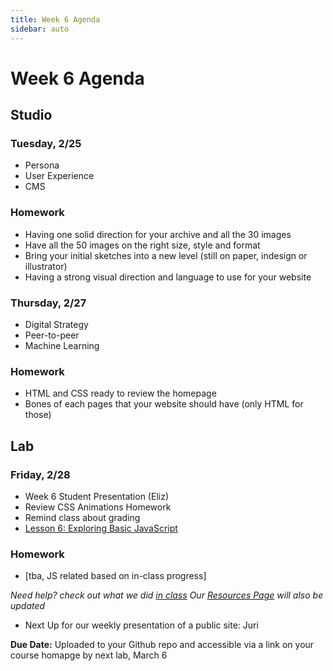 ```yaml
---
title: Week 6 Agenda
sidebar: auto
---
```


# Week 6 Agenda

## Studio

### Tuesday, 2/25

- Persona
- User Experience
- CMS

### Homework

- Having one solid direction for your archive and all the 30 images
- Have all the 50 images on the right size, style and format
- Bring your initial sketches into a new level (still on paper, indesign or illustrator)
- Having a strong visual direction and language to use for your website

### Thursday, 2/27

- Digital Strategy
- Peer-to-peer
- Machine Learning

### Homework

- HTML and CSS ready to review the homepage
- Bones of each pages that your website should have (only HTML for those)

## Lab

### Friday, 2/28

- Week 6 Student Presentation (Eliz)
- Review CSS Animations Homework
- Remind class about grading
- [Lesson 6: Exploring Basic JavaScript](../lessons/lab/lesson-6)

### Homework

- [tba, JS related based on in-class progress]

<i>Need help? check out what we did [in class](https://github.com/AndrewLevinson/symmetrical-octo-potato) Our [Resources Page](../resources) will also be updated</i>

- Next Up for our weekly presentation of a public site: Juri

<b>Due Date:</b> Uploaded to your Github repo and accessible via a link on your course homapge by next lab, March 6
